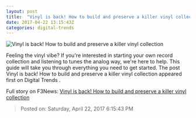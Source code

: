 ```yaml
---
layout: post
title:  "Vinyl is back! How to build and preserve a killer vinyl collection"
date: 2017-04-22 13:15:43Z
categories: digital-trends
---
```


![Vinyl is back! How to build and preserve a killer vinyl collection](http://icdn3.digitaltrends.com/image/record-store-2-1200x630-c.jpg)

Feeling the vinyl vibe? If you're interested in starting your own record collection and listening to tunes the analog way, we're here to help. This guide will take you through everything you need to get started. The post Vinyl is back! How to build and preserve a killer vinyl collection appeared first on Digital Trends .


Full story on F3News: [Vinyl is back! How to build and preserve a killer vinyl collection](http://www.f3nws.com/n/sFeABJ)

> Posted on: Saturday, April 22, 2017 6:15:43 PM
